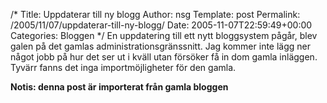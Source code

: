 /*
 Title: Uppdaterar till ny blogg
 Author: nsg
 Template: post
 Permalink: /2005/11/07/uppdaterar-till-ny-blogg/
 Date: 2005-11-07T22:59:49+00:00
 Categories: Bloggen
*/
En uppdatering till ett nytt bloggsystem pågår, blev galen på det gamlas administrationsgränssnitt. Jag kommer inte lägg ner något jobb på hur det ser ut i kväll utan försöker få in dom gamla inläggen. Tyvärr fanns det inga importmöjligheter för den gamla.

**Notis: denna post är importerat från gamla bloggen**

<small></small>